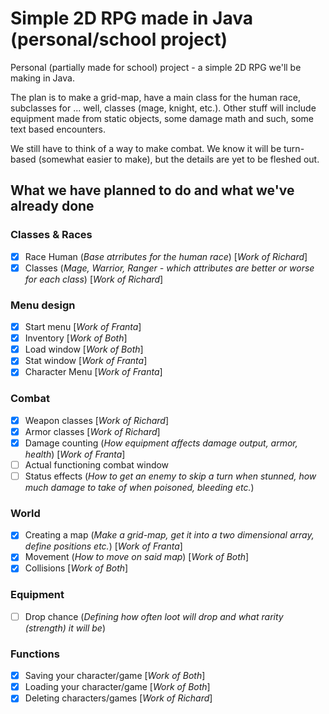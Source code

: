 # Simple 2D RPG made in Java (personal/school project)
Personal (partially made for school) project - a simple 2D RPG we'll be making in Java. 

The plan is to make a grid-map, have a main class for the human race, subclasses for ... well, classes (mage, knight, etc.). Other stuff will include equipment made from static objects, some damage math and such, some text based encounters.

We still have to think of a way to make combat. We know it will be turn-based (somewhat easier to make), but the details are yet to be fleshed out.

## What we have planned to do and what we've already done
### Classes & Races
- [x] Race Human (*Base atrributes for the human race*) [*Work of Richard*]
- [x] Classes (*Mage, Warrior, Ranger - which attributes are better or worse for each class*) [*Work of Richard*]
### Menu design
- [x] Start menu [*Work of Franta*]
- [x] Inventory [*Work of Both*]
- [x] Load window [*Work of Both*]
- [x] Stat window [*Work of Franta*]
- [x] Character Menu [*Work of Franta*]
### Combat
- [x] Weapon classes [*Work of Richard*]
- [x] Armor classes [*Work of Richard*]
- [x] Damage counting (*How equipment affects damage output, armor, health*) [*Work of Franta*]
- [ ] Actual functioning combat window
- [ ] Status effects (*How to get an enemy to skip a turn when stunned, how much damage to take of when poisoned, bleeding etc.*)
### World
- [x] Creating a map (*Make a grid-map, get it into a two dimensional array, define positions etc.*) [*Work of Franta*]
- [x] Movement (*How to move on said map*) [*Work of Both*]
- [x] Collisions [*Work of Both*]
### Equipment
- [ ] Drop chance (*Defining how often loot will drop and what rarity (strength) it will be*)
### Functions
- [x] Saving your character/game [*Work of Both*]
- [x] Loading your character/game [*Work of Both*]
- [x] Deleting characters/games [*Work of Richard*]
